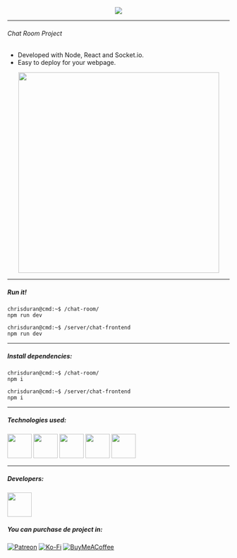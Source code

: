 <div align="center">
  
  [<img src="https://i.ibb.co/cvYPGYp/chat-project-preview.png">](https://www.fb.com/chriisduran)
  
</div>

- - -

###### Chat Room Project

* Developed with Node, React and Socket.io.
* Easy to deploy for your webpage.

<div align="center">
  
  [<img src="https://i.ibb.co/f00RqX9/vimeooverlay.png" width="455px">](https://vimeo.com/843504865)
  
</div>

- - -
##### Run it!
```console
chrisduran@cmd:~$ /chat-room/
npm run dev
```

```console
chrisduran@cmd:~$ /server/chat-frontend
npm run dev
```
- - -
##### Install dependencies:
```console
chrisduran@cmd:~$ /chat-room/
npm i 
```

```console
chrisduran@cmd:~$ /server/chat-frontend
npm i 
```

- - -
##### Technologies used:

<p align="center">
  
  [<img src="https://seeklogo.com/images/N/nodejs-logo-FBE122E377-seeklogo.com.png" width="55px">](https://nodejs.org/)
  [<img src="https://upload.wikimedia.org/wikipedia/commons/thumb/a/a7/React-icon.svg/2300px-React-icon.svg.png" width="55px">](https://vuejs.org/)
 [<img src="https://upload.wikimedia.org/wikipedia/commons/6/6a/JavaScript-logo.png" width="55px">](https://www.javascript.com/)
 [<img src="https://cdn.icon-icons.com/icons2/2389/PNG/512/socket_io_logo_icon_144874.png" width="55px">](https://socket.io/)
 [<img src="https://upload.wikimedia.org/wikipedia/commons/thumb/d/d5/Tailwind_CSS_Logo.svg/2048px-Tailwind_CSS_Logo.svg.png" width="55px">](https://tailwindcss.com/)

</p>

- - -
##### Developers:

<div align="left">
  
  [<img src="https://i.ibb.co/vX2mShm/chrisduran.png" width="55px">](https://www.facebook.com/christopherduran1994)
  
</div>

##### You can purchase de project in:

[![Patreon](https://img.shields.io/badge/Patreon-F96854?style=for-the-badge&logo=patreon&logoColor=white)](https://www.patreon.com/chriisduran)
[![Ko-Fi](https://img.shields.io/badge/Ko--fi-F16061?style=for-the-badge&logo=ko-fi&logoColor=white)](https://ko-fi.com/chriisduran)
[![BuyMeACoffee](https://img.shields.io/badge/Buy%20Me%20a%20Coffee-ffdd00?style=for-the-badge&logo=buy-me-a-coffee&logoColor=black)](https://www.buymeacoffee.com/chriisduran)

